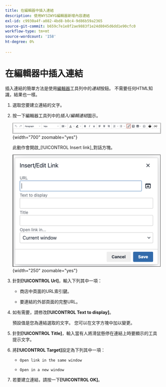 ```yaml
---
title: 在編輯器中插入連結
description: 使用WYSIWYG編輯器新增內容連結
exl-id: c9930a4f-a082-4bd8-b0c4-9d86b59a2365
source-git-commit: b659c7e1e8f2ae9883f1e24d8045d6dd1e90cfc0
workflow-type: tm+mt
source-wordcount: '158'
ht-degree: 0%

---
```


# 在編輯器中插入連結

插入連結的簡單方法是使用[編輯器](editor.md)工具列中的&#x200B;_連結_&#x200B;按鈕。 不需要任何HTML知識，結果也一樣。

1. 選取您要建立連結的文字。

1. 按一下編輯器工具列中的&#x200B;_插入/編輯連結_&#x200B;圖示。

   ![編輯器工具列 — 插入連結](./assets/editor-toolbar-link-button.png){width="700" zoomable="yes"}

   此動作會開啟&#x200B;_[!UICONTROL Insert link]_對話方塊。

   ![編輯器 — 插入連結對話方塊](./assets/editor-dialog-insert-link.png){width="250" zoomable="yes"}

1. 針對&#x200B;**[!UICONTROL Url]**，輸入下列其中一項：

   - 商店中頁面的URL索引鍵。

   - 要連結的外部頁面的完整URL。

1. 如有需要，請修改&#x200B;**[!UICONTROL Text to display]**。

   預設值是您為連結選取的文字。 您可以在文字方塊中加以變更。

1. 針對&#x200B;**[!UICONTROL Title]**，輸入當有人將滑鼠懸停在連結上時要顯示的工具提示文字。

1. 將&#x200B;**[!UICONTROL Target]**&#x200B;設定為下列其中一項：

   - `Open link in the same window`

   - `Open in a new window`

1. 若要建立連結，請按一下&#x200B;**[!UICONTROL OK]**。

